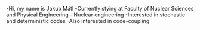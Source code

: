 -Hi, my name is Jakub Mátl
-Currently stying at Faculty of Nuclear Sciences and Physical Engineering - Nuclear engineering
-Interested in stochastic and deterministic codes 
-Also interested in code-coupling

<!---
matljaku/matljaku is a ✨ special ✨ repository because its `README.md` (this file) appears on your GitHub profile.
You can click the Preview link to take a look at your changes.
--->

